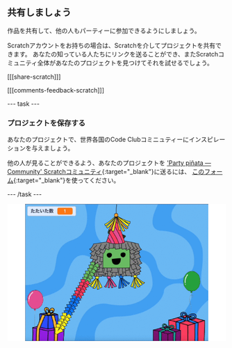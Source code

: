 ## 共有しましょう

作品を共有して、他の人もパーティーに参加できるようにしましょう。

Scratchアカウントをお持ちの場合は、Scratchを介してプロジェクトを共有できます。 あなたの知っている人たちにリンクを送ることができ、またScratchコミュニティ全体があなたのプロジェクトを見つけてそれを試せるでしょう。

[[[share-scratch]]]

[[[comments-feedback-scratch]]]

--- task ---

### プロジェクトを保存する

あなたのプロジェクトで、世界各国のCode Clubコミニュティーにインスピレーションを与えましょう。

他の人が見ることができるよう、あなたのプロジェクトを ['Party piñata — Community' Scratchコミュニティ](https://scratch.mit.edu/studios/31111242){:target="_blank"}に送るには、 [このフォーム](https://form.raspberrypi.org/f/community-project-submissions){:target="_blank"}を使ってください。

--- /task ---

![メッセージが舞い落ちながら、最終的な場所にたどり着くまでに大きさや色が変わっていくアニメーション画像](images/falling-message.gif)